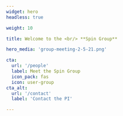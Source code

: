 ```yaml
---
widget: hero
headless: true  

weight: 10  

title: Welcome to the <br/> **Spin Group**

hero_media: 'group-meeting-2-5-21.png'

cta:
  url: '/people'
  label: Meet the Spin Group
  icon_pack: fas
  icon: user-group
cta_alt:
  url: '/contact'
  label: 'Contact the PI'

---
```

<!--br/>

Led by [Prof. Justin Dressel]({{< relref "/authors/justin-dressel" >}})

<br/-->
